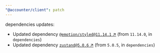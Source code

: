 ```yaml
---
"@accounter/client": patch
---
```

dependencies updates:
  - Updated dependency [`@emotion/styled@11.14.1` ↗︎](https://www.npmjs.com/package/@emotion/styled/v/11.14.1) (from `11.14.0`, in `dependencies`)
  - Updated dependency [`zustand@5.0.6` ↗︎](https://www.npmjs.com/package/zustand/v/5.0.6) (from `5.0.5`, in `dependencies`)
